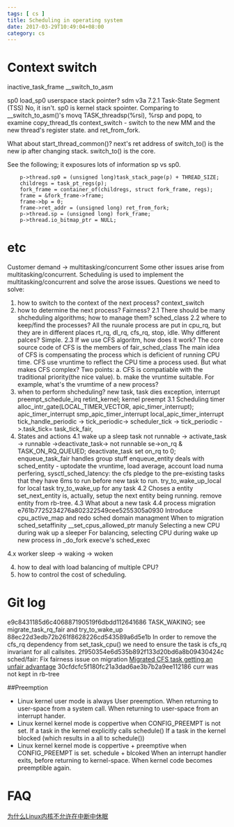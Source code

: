 ```yaml
---
tags: [ cs ] 
title: Scheduling in operating system 
date: 2017-03-29T10:49:04+08:00 
category: cs
---
```


# Context switch

inactive_task_frame __switch_to_asm

sp0 load_sp0 userspace stack pointer? sdm v3a 7.2.1 Task-State Segment (TSS)
No, it isn't. sp0 is kernel stack spointer. 
Comparing to __switch_to_asm()'s movq TASK_threadsp(%rsi), %rsp and popq, to examine copy_thread_tls
context_switch - switch to the new MM and the new thread's register state.
and ret_from_fork.

What about start_thread_common()?
next's ret address of switch_to() is the new ip after changing stack. 
switch_to() is the core.

See the following; it exposures lots of information sp vs sp0.

        p->thread.sp0 = (unsigned long)task_stack_page(p) + THREAD_SIZE;
        childregs = task_pt_regs(p);
        fork_frame = container_of(childregs, struct fork_frame, regs);
        frame = &fork_frame->frame;
        frame->bp = 0;
        frame->ret_addr = (unsigned long) ret_from_fork;
        p->thread.sp = (unsigned long) fork_frame;
        p->thread.io_bitmap_ptr = NULL;

# etc
Customer demand -> multitasking/concurrent
Some other issues arise from multitasking/concurrent.
Scheduling is used to implement the multitasking/concurrent and solve the arose issues.
Questions we need to solve:
1. how to switch to the context of the next process?
	context_switch
2. how to determine the next process? Fairness?
2.1 There should be many shcheduling algorithms; how to manage them?
	sched_class
2.2 where to keep/find the processes?
	All the ruunale process are put in cpu_rq, but they are in different places rt_rq, dl_rq, cfs_rq, stop, idle.
	Why different palces? Simple.
2.3 If we use CFS algoritm, how does it work?
	The core source code of CFS is the members of fair_sched_class
	The main idea of CFS is compensating the process which is deficient of running CPU time.
	CFS use vruntime to reflect the CPU time a process used.
	But what makes CFS complex? Two points:
	a. CFS is compatiable with the traditional priority(the nice value).
	b. make the vruntime suitable. For example, what's the vrumtime of a new process?
3. when to perform shcheduling?
	new task, task dies
	exception, interrupt
	preempt_schedule_irq
	retint_kernel; kernel preempt
3.1 Scheduling timer
alloc_intr_gate(LOCAL_TIMER_VECTOR, apic_timer_interrupt);
apic_timer_interrupt smp_apic_timer_interrupt local_apic_timer_interrupt
tick_handle_periodic -> tick_periodic-> scheduler_tick -> tick_periodic ->.task_tick= task_tick_fair,
4. States and actions
4.1 wake up a sleep task 
	not runnable -> activate_task -> runnable ->deactivate_task-> not runnable
	se->on_rq & TASK_ON_RQ_QUEUED; deactivate_task set on_rq to 0;
	enqueue_task_fair handles group stuff
	enqueue_entity deals with sched_entity - uptodate the vruntime, load average, account load numa perfering,
	sysctl_sched_latency: the cfs pledge to the pre-existing tasks that they have 6ms to run before new task to run.
	try_to_wake_up_local for local task
	try_to_wake_up for any task
4.2 Choses a entity
	set_next_entity is, actually, setup the next entity being running. remove entity from rb-tree.
4.3 What about a new task
4.4 process migration
e761b7725234276a802322549cee5255305a0930
Introduce cpu_active_map and redo sched domain managment
	When to migration
		sched_setaffinity __set_cpus_allowed_ptr manuly
		Selecting a new CPU during wak up a sleeper 
		For balancing, selecting CPU during  wake up new process in _do_fork
		execve's sched_exec 


4.x worker
	sleep -> waking -> woken
	
4. how to deal with load balancing of multiple CPU?
5. how to control the cost of scheduling.

# Git log
e9c8431185d6c406887190519f6dbdd112641686
TASK_WAKING; see migrate_task_rq_fair and try_to_wake_up
88ec22d3edb72b261f8628226cd543589a6d5e1b
In order to remove the cfs_rq dependency from set_task_cpu() we need to ensure the task is cfs_rq invariant for all callsites.
2f950354e6d535b892f133d20bd6a8b09430424c
sched/fair: Fix fairness issue on migration
[Migrated CFS task getting an unfair advantage](http://linux.kernel.narkive.com/p15Wmn0i/migrated-cfs-task-getting-an-unfair-advantage)
30cfdcfc5f180fc21a3dad6ae3b7b2a9ee112186
curr was not kept in rb-tree

##Preemption
* Linux kernel user mode is always User preemption.
When returning to user-space from a system call.
When returning to user-space from an interrupt hander.
* Linux kernel kernel mode is coppertive when CONFIG_PREEMPT is not set.
If a task in the kernel explicitly calls schedule()
If a task in the kernel blocked (which results in a all to schedule())
* Linux kernel kernel mode is coppertive + preemptive when CONFIG_PREEMPT is set.
schedule + blcoked
When an interrupt handler exits, before returning to kernel-space.
When kernel code becomes preemptible again.


# FAQ
[为什么Linux内核不允许在中断中休眠](http://wangcong.org/2012/06/01/-e4-b8-ba-e4-bb-80-e4-b9-88linux-e5-86-85-e6-a0-b8-e4-b8-8d-e5-85-81-e8-ae-b8-e5-9c-a8-e4-b8-ad-e6-96-ad-e4-b8-ad-e4-bc-91-e7-9c-a0-ef-bc-9f/)
